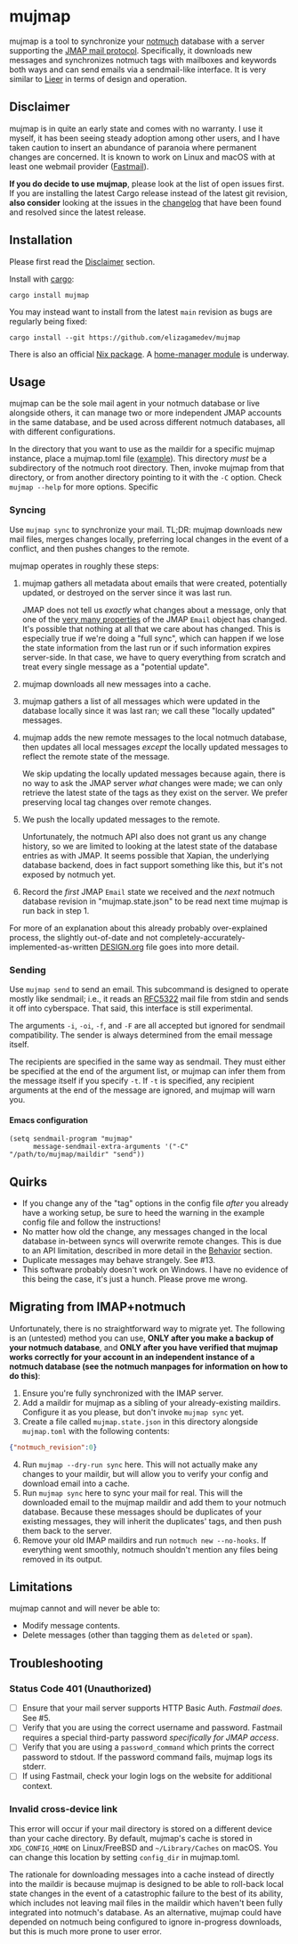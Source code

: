 # mujmap

mujmap is a tool to synchronize your [notmuch](https://notmuchmail.org/)
database with a server supporting the [JMAP mail
protocol](https://jmap.io/spec.html). Specifically, it downloads new messages
and synchronizes notmuch tags with mailboxes and keywords both ways and can send
emails via a sendmail-like interface. It is very similar to
[Lieer](https://github.com/gauteh/lieer) in terms of design and operation.

## Disclaimer
mujmap is in quite an early state and comes with no warranty. I use it myself,
it has been seeing steady adoption among other users, and I have taken caution
to insert an abundance of paranoia where permanent changes are concerned. It is
known to work on Linux and macOS with at least one webmail provider
([Fastmail](https://fastmail.com)).

**If you do decide to use mujmap**, please look at the list of open issues
first. If you are installing the latest Cargo release instead of the latest git
revision, **also consider** looking at the issues in the
[changelog](https://github.com/elizagamedev/mujmap/blob/main/CHANGELOG.md) that
have been found and resolved since the latest release.

## Installation
Please first read the [Disclaimer](#disclaimer) section.

Install with [cargo](https://doc.rust-lang.org/cargo/):

```shell
cargo install mujmap
```

You may instead want to install from the latest `main` revision as bugs are
regularly being fixed:

```shell
cargo install --git https://github.com/elizagamedev/mujmap
```

There is also an official [Nix
package](https://github.com/NixOS/nixpkgs/blob/master/pkgs/applications/networking/mujmap/default.nix).
A [home-manager module](https://github.com/nix-community/home-manager/pull/2960)
is underway.

## Usage
mujmap can be the sole mail agent in your notmuch database or live alongside
others, it can manage two or more independent JMAP accounts in the same
database, and be used across different notmuch databases, all with different
configurations.

In the directory that you want to use as the maildir for a specific mujmap
instance, place a mujmap.toml file
([example](https://github.com/elizagamedev/mujmap/blob/main/mujmap.toml.example)).
This directory *must* be a subdirectory of the notmuch root directory. Then,
invoke mujmap from that directory, or from another directory pointing to it with
the `-C` option. Check `mujmap --help` for more options. Specific

### Syncing
Use `mujmap sync` to synchronize your mail. TL;DR: mujmap downloads new mail
files, merges changes locally, preferring local changes in the event of a
conflict, and then pushes changes to the remote.

mujmap operates in roughly these steps:

1.  mujmap gathers all metadata about emails that were created, potentially
    updated, or destroyed on the server since it was last run.

    JMAP does not tell us *exactly* what changes about a message, only that one
    of the [very many
    properties](https://datatracker.ietf.org/doc/html/rfc8621#section-4) of the
    JMAP `Email` object has changed. It's possible that nothing at all that we
    care about has changed. This is especially true if we're doing a "full
    sync", which can happen if we lose the state information from the last run
    or if such information expires server-side. In that case, we have to query
    everything from scratch and treat every single message as a "potential
    update".
2.  mujmap downloads all new messages into a cache.
3.  mujmap gathers a list of all messages which were updated in the database
    locally since it was last ran; we call these "locally updated" messages.
4.  mujmap adds the new remote messages to the local notmuch database, then
    updates all local messages *except* the locally updated messages to reflect
    the remote state of the message.

    We skip updating the locally updated messages because again, there is no way
    to ask the JMAP server *what* changes were made; we can only retrieve the
    latest state of the tags as they exist on the server. We prefer preserving
    local tag changes over remote changes.
5.  We push the locally updated messages to the remote.

    Unfortunately, the notmuch API also does not grant us any change history, so
    we are limited to looking at the latest state of the database entries as
    with JMAP. It seems possible that Xapian, the underlying database backend,
    does in fact support something like this, but it's not exposed by notmuch
    yet.
6.  Record the *first* JMAP `Email` state we received and the *next* notmuch
    database revision in "mujmap.state.json" to be read next time mujmap is run
    back in step 1.

For more of an explanation about this already probably over-explained process,
the slightly out-of-date and not completely-accurately-implemented-as-written
[DESIGN.org](https://github.com/elizagamedev/mujmap/blob/main/DESIGN.org) file
goes into more detail.

### Sending
Use `mujmap send` to send an email. This subcommand is designed to operate
mostly like sendmail; i.e., it reads an
[RFC5322](https://datatracker.ietf.org/doc/html/rfc5322) mail file from stdin
and sends it off into cyberspace. That said, this interface is still
experimental.

The arguments `-i`, `-oi`, `-f`, and `-F` are all accepted but ignored for
sendmail compatibility. The sender is always determined from the email message
itself.

The recipients are specified in the same way as sendmail. They must either be
specified at the end of the argument list, or mujmap can infer them from the
message itself if you specify `-t`. If `-t` is specified, any recipient
arguments at the end of the message are ignored, and mujmap will warn you.

#### Emacs configuration
```elisp
(setq sendmail-program "mujmap"
      message-sendmail-extra-arguments '("-C" "/path/to/mujmap/maildir" "send"))
```

## Quirks
-   If you change any of the "tag" options in the config file *after* you
    already have a working setup, be sure to heed the warning in the example
    config file and follow the instructions!
-   No matter how old the change, any messages changed in the local database
    in-between syncs will overwrite remote changes. This is due to an API
    limitation, described in more detail in the [Behavior](#behavior) section.
-   Duplicate messages may behave strangely. See #13.
-   This software probably doesn't work on Windows. I have no evidence of this
    being the case, it's just a hunch. Please prove me wrong.

## Migrating from IMAP+notmuch
Unfortunately, there is no straightforward way to migrate yet. The following is
an (untested) method you can use, **ONLY after you make a backup of your notmuch
database**, and **ONLY after you have verified that mujmap works correctly for
your account in an independent instance of a notmuch database (see the notmuch
manpages for information on how to do this)**:

1.  Ensure you're fully synchronized with the IMAP server.
2.  Add a maildir for mujmap as a sibling of your already-existing maildirs.
    Configure it as you please, but don't invoke `mujmap sync` yet.
3.  Create a file called `mujmap.state.json` in this directory alongside
    `mujmap.toml` with the following contents:

```json
{"notmuch_revision":0}
```
4.  Run `mujmap --dry-run sync` here. This will not actually make any changes to
    your maildir, but will allow you to verify your config and download email
    into a cache.
5.  Run `mujmap sync` here to sync your mail for real. This will the downloaded
    email to the mujmap maildir and add them to your notmuch database. Because
    these messages should be duplicates of your existing messages, they will
    inherit the duplicates' tags, and then push them back to the server.
5.  Remove your old IMAP maildirs and run `notmuch new --no-hooks`. If
    everything went smoothly, notmuch shouldn't mention any files being removed
    in its output.

## Limitations
mujmap cannot and will never be able to:

-   Modify message contents.
-   Delete messages (other than tagging them as `deleted` or `spam`).

## Troubleshooting
### Status Code 401 (Unauthorized)
- [ ] Ensure that your mail server supports HTTP Basic Auth. *Fastmail does.* See #5.
- [ ] Verify that you are using the correct username and password. Fastmail
      requires a special third-party password *specifically for JMAP access*.
- [ ] Verify that you are using a `password_command` which prints the correct
      password to stdout. If the password command fails, mujmap logs its stderr.
- [ ] If using Fastmail, check your login logs on the website for additional
      context.

### Invalid cross-device link
This error will occur if your mail directory is stored on a different device
than your cache directory. By default, mujmap's cache is stored in
`XDG_CONFIG_HOME` on Linux/FreeBSD and `~/Library/Caches` on macOS. You can
change this location by setting `config_dir` in mujmap.toml.

The rationale for downloading messages into a cache instead of directly into the
maildir is because mujmap is designed to be able to roll-back local state
changes in the event of a catastrophic failure to the best of its ability, which
includes not leaving mail files in the maildir which haven't been fully
integrated into notmuch's database. As an alternative, mujmap could have
depended on notmuch being configured to ignore in-progress downloads, but this
is much more prone to user error.
